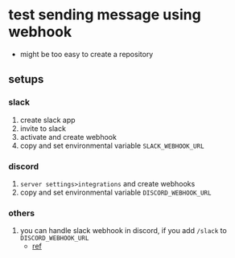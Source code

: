 # test sending message using webhook
- might be too easy to create a repository

## setups

### slack
1. create slack app
2. invite to slack
3. activate and create webhook
4. copy and set environmental variable `SLACK_WEBHOOK_URL` 
   
### discord
1. `server settings>integrations` and create webhooks
2. copy and set environmental variable `DISCORD_WEBHOOK_URL` 


### others
1. you can handle slack webhook in discord, if you add `/slack` to `DISCORD_WEBHOOK_URL` 
    - [ref](https://discord.com/developers/docs/resources/webhook#execute-slackcompatible-webhook)

